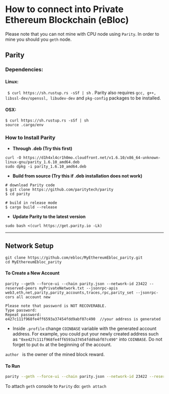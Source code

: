 # **How to connect into Private Ethereum Blockchain (eBloc)**

Please note that you can not mine with CPU node using `Parity`. In order to mine you should you `geth` node.

## **Parity**

### **Dependencies:**
#### **Linux:**
` $ curl https://sh.rustup.rs -sSf | sh` . Parity also requires `gcc, g++, libssl-dev/openssl, libudev-dev` and `pkg-config` packages to be installed.

#### **OSX:**

```
$ curl https://sh.rustup.rs -sSf | sh
source .cargo/env
```

### How to Install Parity

- **Through .deb (Try this first)**

```
curl -O https://d1h4xl4cr1h0mo.cloudfront.net/v1.6.10/x86_64-unknown-linux-gnu/parity_1.6.10_amd64.deb
sudo dpkg -i parity_1.6.10_amd64.deb
```

- **Build from source (Try this if .deb installation does not work)**

```
# download Parity code
$ git clone https://github.com/paritytech/parity
$ cd parity

# build in release mode
$ cargo build --release
```
- **Update Parity to the latest version**

```
sudo bash <(curl https://get.parity.io -Lk)
````

------------

## Network Setup

```
git clone https://github.com/ebloc/MyEthereumEbloc_parity.git
cd MyEthereumEbloc_parity
```

#### To Create a New Account

```
parity --geth --force-ui --chain parity.json --network-id 23422 --reserved-peers myPrivateNetwork.txt --jsonrpc-apis web3,eth,net,parity,parity_accounts,traces,rpc,parity_set --jsonrpc-cors all account new

Please note that password is NOT RECOVERABLE.
Type password:
Repeat password:
e427c111f968fe4ff6593a37454fdd9abf07c490  //your address is generated 
```

- Inside `.profile` change `COINBASE` variable with the generated account address. For example, you could put your newly created address such as `"0xe427c111f968fe4ff6593a37454fdd9abf07c490"` into `COINBASE`. Do not forget to put `0x` at the beginning of the account.

 `author ` is  the owner of the mined block reward. 

#### To Run

```bash
parity --geth --force-ui --chain parity.json --network-id 23422 --reserved-peers myPrivateNetwork.txt --jsonrpc-apis web3,eth,net,parity,parity_accounts,traces,rpc,parity_set --jsonrpc-cors all --author "0x75..." --unlock $COINBASE --password /home/ubuntu/EBloc/password.txt
```

To attach `geth` console to `Parity` do: `geth attach`